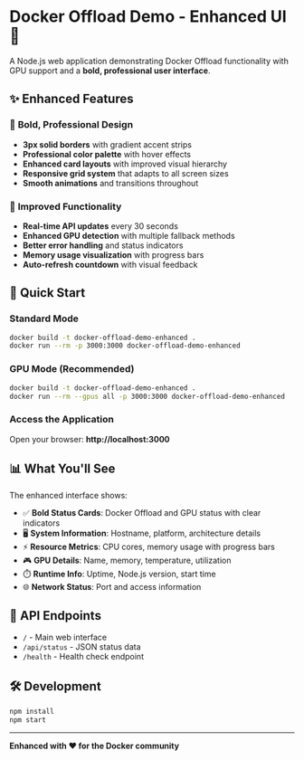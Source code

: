 # Docker Offload Demo - Enhanced UI 🚀

A Node.js web application demonstrating Docker Offload functionality with GPU support and a **bold, professional user interface**.

## ✨ Enhanced Features

### 🎨 **Bold, Professional Design**
- **3px solid borders** with gradient accent strips
- **Professional color palette** with hover effects
- **Enhanced card layouts** with improved visual hierarchy
- **Responsive grid system** that adapts to all screen sizes
- **Smooth animations** and transitions throughout

### 🔧 **Improved Functionality**
- **Real-time API updates** every 30 seconds
- **Enhanced GPU detection** with multiple fallback methods
- **Better error handling** and status indicators
- **Memory usage visualization** with progress bars
- **Auto-refresh countdown** with visual feedback

## 🚀 Quick Start

### Standard Mode
```bash
docker build -t docker-offload-demo-enhanced .
docker run --rm -p 3000:3000 docker-offload-demo-enhanced
```

### GPU Mode (Recommended)
```bash
docker build -t docker-offload-demo-enhanced .
docker run --rm --gpus all -p 3000:3000 docker-offload-demo-enhanced
```

### Access the Application
Open your browser: **http://localhost:3000**

## 📊 What You'll See

The enhanced interface shows:
- ✅ **Bold Status Cards**: Docker Offload and GPU status with clear indicators
- 🖥️ **System Information**: Hostname, platform, architecture details
- ⚡ **Resource Metrics**: CPU cores, memory usage with progress bars
- 🎮 **GPU Details**: Name, memory, temperature, utilization
- ⏱️ **Runtime Info**: Uptime, Node.js version, start time
- 🌐 **Network Status**: Port and access information

## 🔌 API Endpoints

- `/` - Main web interface
- `/api/status` - JSON status data
- `/health` - Health check endpoint

## 🛠️ Development

```bash
npm install
npm start
```

---

**Enhanced with ❤️ for the Docker community**
